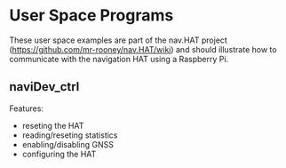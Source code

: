 User Space Programs
===================

These user space examples are part of the nav.HAT project (https://github.com/mr-rooney/nav.HAT/wiki) and should illustrate 
how to communicate with the navigation HAT using a Raspberry Pi. 

naviDev_ctrl
------------

Features:
* reseting the HAT
* reading/reseting statistics
* enabling/disabling GNSS
* configuring the HAT
